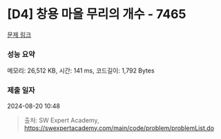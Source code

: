 # [D4] 창용 마을 무리의 개수 - 7465 

[문제 링크](https://swexpertacademy.com/main/code/problem/problemDetail.do?contestProbId=AWngfZVa9XwDFAQU) 

### 성능 요약

메모리: 26,512 KB, 시간: 141 ms, 코드길이: 1,792 Bytes

### 제출 일자

2024-08-20 10:48



> 출처: SW Expert Academy, https://swexpertacademy.com/main/code/problem/problemList.do